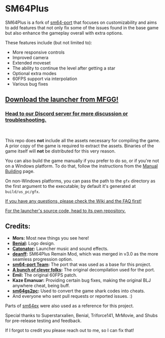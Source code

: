 # SM64Plus

SM64Plus is a fork of [sm64-port](https://github.com/sm64-port/sm64-port) that focuses on customizability and aims to add features that not only fix some of the issues found in the base game but also enhance the gameplay overall with extra options.

These features include (but not limited to):
- More responsive controls
- Improved camera
- Extended moveset
- The ability to continue the level after getting a star
- Optional extra modes
- 60FPS support via interpolation
- Various bug fixes

## [Download the launcher from MFGG!](https://www.mfgg.net/?act=resdb&param=02&c=2&id=38190)

### [Head to our Discord server for more discussion or troubleshooting.](http://discord.mors-games.com/)

</br>

This repo does **not** include all the assets necessary for compiling the game. A prior copy of the game is required to extract the assets. Binaries of the game itself will **not** be distributed for this very reason.

You can also build the game manually if you prefer to do so, or if you're not on a Windows platform. To do that, follow the instructions from the [Manual Building](https://github.com/MorsGames/sm64plus/wiki/Manual-Building-Guide) page.

On non-Windows platforms, you can pass the path to the `gfx` directory as the first argument to the executable; by default it's generated at `build/us_pc/gfx`.

[If you have any questions, please check the Wiki and the FAQ first!](https://github.com/MorsGames/sm64plus/wiki/Frequently-Asked-Questions)

[For the launcher's source code, head to its own repository.](https://github.com/MorsGames/sm64plus-launcher)

## Credits:

- **Mors:** Most new things you see here!
- **[Benial](https://twitter.com/Benial17):** Logo design.
- **[Catonator](https://www.catonator.net/):** Launcher music and sound effects.
- **[deanff](https://github.com/deanff):** SM64Plus Remain Mod, which was merged in v3.0 as the more seamless progression option.
- **[sm64-port Team](https://github.com/sm64-port):** The port that was used as a base for this project.
- **[A bunch of clever folks](https://github.com/n64decomp/sm64):** The original decompilation used for the port.
- **Emil:** The original 60FPS patch.
- **Kaze Emanuar:** Providing certain bug fixes, making the original BLJ anywhere cheat, being buff.
- **[sm64gs2pc](https://github.com/sm64gs2pc/sm64gs2pc):** Used to convert the game shark codes into cheats.
- And everyone who sent pull requests or reported issues. :)

Parts of [sm64ex](https://github.com/sm64pc/sm64ex) were also used as a reference for this project.

Special thanks to Superstarxalien, Benial, Triforce141, MrMovie, and Shubs for pre-release testing and feedback.

If I forgot to credit you please reach out to me, so I can fix that!